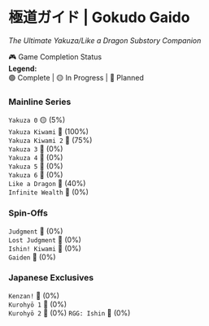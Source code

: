 # 極道ガイド | Gokudo Gaido  
*The Ultimate Yakuza/Like a Dragon Substory Companion*  

🎮 Game Completion Status  
**Legend:**  
🟢 Complete | 🟡 In Progress | 🔴 Planned  

### Mainline Series
`Yakuza 0` 🟡 (5%)  
`Yakuza Kiwami` 🔴 (100%)  
`Yakuza Kiwami 2` 🔴 (75%)  
`Yakuza 3` 🔴 (0%)  
`Yakuza 4` 🔴 (0%)  
`Yakuza 5` 🔴 (0%)  
`Yakuza 6` 🔴 (0%)  
`Like a Dragon` 🔴 (40%)  
`Infinite Wealth` 🔴 (0%)  

### Spin-Offs
`Judgment` 🔴 (0%)  
`Lost Judgment` 🔴 (0%)  
`Ishin! Kiwami` 🔴 (0%)  
`Gaiden` 🔴 (0%)  

### Japanese Exclusives
`Kenzan!` 🔴 (0%)  
`Kurohyō 1` 🔴 (0%)  
`Kurohyō 2` 🔴 (0%)
`RGG: Ishin` 🔴 (0%)  
